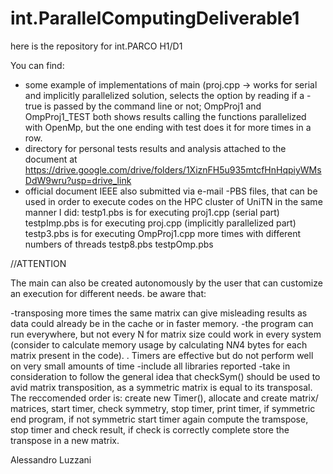 # int.ParallelComputingDeliverable1
here is the repository for int.PARCO H1/D1

You can find:
- some example of implementations of main (proj.cpp -> works for serial and implicitly parallelized solution, selects the option by reading if a -true is passed by the command line or not; OmpProj1 and OmpProj1_TEST both shows results calling the functions parallelized with OpenMp, but the one ending with test does it for more times in a row.
- directory for personal tests results and analysis attached to the document at https://drive.google.com/drive/folders/1XiznFH5u935mtcfHnHqpiyWMsDdW9wru?usp=drive_link
- official document IEEE also submitted via e-mail
-PBS files, that can be used in order to execute codes on the HPC cluster of UniTN in the same manner I did:
testp1.pbs is for executing proj1.cpp (serial part)
testpImp.pbs is for executing proj.cpp (implicitly parallelized part)
testp3.pbs is for executing OmpProj1.cpp  more times with different numbers of threads
testp8.pbs
testpOmp.pbs

//ATTENTION

The main can also be created autonomously by the user that can customize an execution for different needs.
be aware that:

-transposing more times the same matrix can give misleading results as data could already be in the cache or in faster  memory.
-the program can run everywhere, but not every N for matrix size could work in every system (consider to calculate memory usage by calculating N*N*4 bytes for each matrix present in the code).
. Timers are effective but do not perform well on very small amounts of time
-include all libraries reported
-take in consideration to follow the general idea that checkSym() should be used to avid matrix transposition, as a symmetric matrix is equal to its transposal. The reccomended order is: create new Timer(), allocate and create matrix/ matrices, start timer, check symmetry, stop timer, print timer, if symmetric end program, if not symmetric start timer again compute the tramspose, stop timer and check result, if check is correctly complete store the transpose in a new matrix.

Alessandro Luzzani
